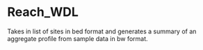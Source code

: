 # Reach_WDL

Takes in list of sites in bed format and generates a summary of an aggregate profile from sample data in bw format. 